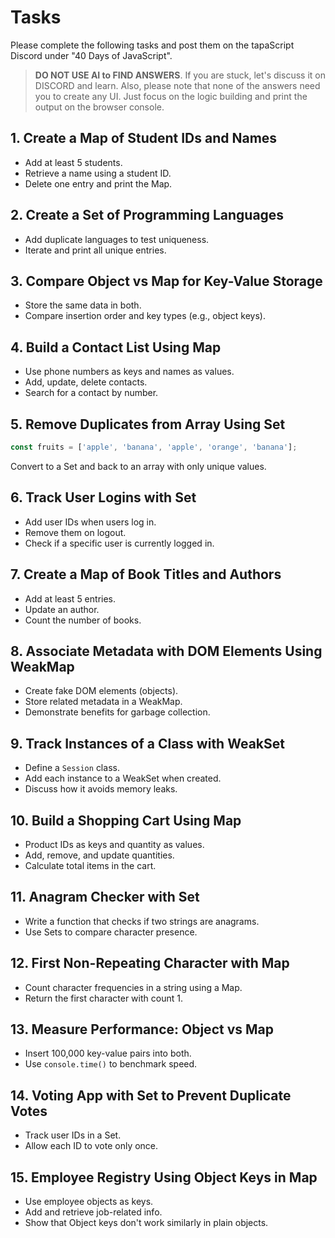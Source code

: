 # Tasks

Please complete the following tasks and post them on the tapaScript Discord under "40 Days of JavaScript".

> **DO NOT USE AI to FIND ANSWERS**. If you are stuck, let's discuss it on DISCORD and learn. Also, please note that none of the answers need you to create any UI. Just focus on the logic building and print the output on the browser console.

## 1. Create a Map of Student IDs and Names

- Add at least 5 students.
- Retrieve a name using a student ID.
- Delete one entry and print the Map.

## 2. Create a Set of Programming Languages

- Add duplicate languages to test uniqueness.
- Iterate and print all unique entries.

## 3. Compare Object vs Map for Key-Value Storage

- Store the same data in both.
- Compare insertion order and key types (e.g., object keys).

## 4. Build a Contact List Using Map

- Use phone numbers as keys and names as values.
- Add, update, delete contacts.
- Search for a contact by number.

## 5. Remove Duplicates from Array Using Set

```js
const fruits = ['apple', 'banana', 'apple', 'orange', 'banana'];
```

Convert to a Set and back to an array with only unique values.

## 6. Track User Logins with Set

- Add user IDs when users log in.
- Remove them on logout.
- Check if a specific user is currently logged in.

## 7. Create a Map of Book Titles and Authors

- Add at least 5 entries.
- Update an author.
- Count the number of books.

## 8. Associate Metadata with DOM Elements Using WeakMap

- Create fake DOM elements (objects).
- Store related metadata in a WeakMap.
- Demonstrate benefits for garbage collection.

## 9. Track Instances of a Class with WeakSet

- Define a `Session` class.
- Add each instance to a WeakSet when created.
- Discuss how it avoids memory leaks.

## 10. Build a Shopping Cart Using Map

- Product IDs as keys and quantity as values.
- Add, remove, and update quantities.
- Calculate total items in the cart.

## 11. Anagram Checker with Set

- Write a function that checks if two strings are anagrams.
- Use Sets to compare character presence.

## 12. First Non-Repeating Character with Map

- Count character frequencies in a string using a Map.
- Return the first character with count 1.

## 13. Measure Performance: Object vs Map

- Insert 100,000 key-value pairs into both.
- Use `console.time()` to benchmark speed.

## 14. Voting App with Set to Prevent Duplicate Votes

- Track user IDs in a Set.
- Allow each ID to vote only once.

## 15. Employee Registry Using Object Keys in Map

- Use employee objects as keys.
- Add and retrieve job-related info.
- Show that Object keys don't work similarly in plain objects.
